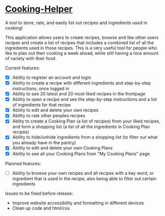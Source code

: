 # [Cooking-Helper](https://cooking--helper.herokuapp.com/)
A tool to store, rate, and easily list out recipes and ingredients used in cooking!

This application allows users to create recipes, browse and like other users recipes and create a list of recipes that includes a combined list of all the ingredients used in those recipes. This is a very useful tool for people who like to plan out their cooking a week ahead, while still having a nice amount of variety with their food.

Current features:

- [x] Ability to register an account and login
- [x] Ability to create a recipe with different ingredients and step-by-step instructions, once logged in
- [x] Ability to see 20 latest and 20 most liked recipes in the frontpage
- [x] Ability to open a recipe and see the step-by-step instructions and a list of ingredients for that recipe
- [x] Ability to edit and delete your own recipes
- [x] Ability to rate other peoples recipes
- [x] Ablity to create a Cooking Plan (a list of recipes) from your liked recipes, and form a shopping list (a list of all the ingredients in Cooking Plan recipes)
- [x] Ability to hide/unhide ingredients from a shopping list (to filter out what you already have in the pantry)
- [x] Ability to edit and delete your own Cooking Plans
- [x] Ability to see all your Cooking Plans from "My Cooking Plans" page

Planned features:

- [ ] Ability to browse your own recipes and all recipes with a key word, or ingredient that is used in the recipe, also being able to filter out certain ingredients

Issues to be fixed before release:

- Improve website accessibility and formatting in different devices
- Clean up code and html/css
